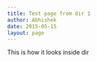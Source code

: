 ```yaml
---
title: Test page from dir 1
author: Abhishek
date: 2015-05-15
layout: page
---
```


This is how it looks inside dir
